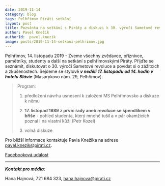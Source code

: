 ```yaml
---
date: 2019-11-14
category: blog
tags: Pelhřimov Piráti setkání
layout: post
title: Pozvánka na setkání s Piráty a diskuzi k 30. výročí Sametové revoluce v Pelhřimově
author: Pavel Knežik
authorId:  pavel.knezik
image: posts/2019-11-14-setkani-pelhrimov.jpg
---
```


Pelhřimov, 14. listopadu 2019 - Zveme všechny zvědavce, příznivce, pamětníky, studenty a další na setkání s pelhřimovskými Piráty. Přijďte se seznámit, diskutovat o 30. výročí Sametové revoluce a povídat si o zážitcích a zkušenostech. Sejdeme se stylově ***v neděli 17. listopadu od 14. hodin v hotelu Slávie*** (Masarykovo nám. 29, Pelhřimov).

> Program:
>
> 1.   předložení návrhu usnesení k založení MS Pelhřimovsko a diskuze k němu
>
> 2.   **17. listopad 1989 z první řady aneb revoluce se špendlíkem v břiše** - pohled studenta, který mnohé tušil a v pár okamžicích poznal i na vlastní kůži (Petr Kozel)
>  
> 3.   volná diskuze


Pro bližší informace kontaktuje Pavla Knežika na adrese <pavel.knezik@pirati.cz>.

[Facebooková událost](https://www.facebook.com/events/499821650605109)

---

***Kontakt pro média***:

Hana Hajnová, 721 684 323, hana.hajnova@pirati.cz
